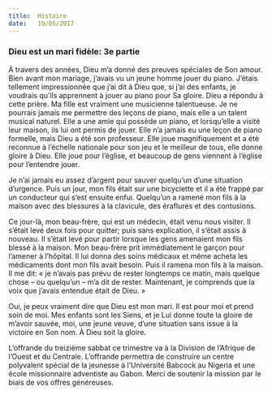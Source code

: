 ```yaml
---
title:  Histoire
date:   19/05/2017
---
```


### Dieu est un mari fidèle: 3e partie

À travers des années, Dieu m’a donné des preuves spéciales de Son amour.  Bien avant mon mariage, j’avais vu un jeune homme jouer du piano. J’étais  tellement impressionnée que j’ai dit à Dieu que, si j’ai des enfants, je  voudrais qu’ils apprennent à jouer au piano pour Sa gloire. Dieu a répondu à  cette prière. Ma fille est vraiment une musicienne talentueuse. Je ne pourrais  jamais me permettre des leçons de piano, mais elle a un talent musical  naturel. Elle a une amie qui possède un piano, et lorsqu’elle a visité leur  maison, ils lui ont permis de jouer. Elle n’a jamais eu une leçon de piano  formelle, mais Dieu a été son professeur. Elle joue magnifiquement et a été  reconnue à l’échelle nationale pour son jeu et le meilleur de tous, elle donne gloire à Dieu. Elle joue pour l’église, et beaucoup de gens viennent à l’église  pour l’entendre jouer. 

Je n’ai jamais eu assez d’argent pour sauver quelqu’un d’une situation  d’urgence. Puis un jour, mon fils était sur une bicyclette et il a été frappé par  un conducteur qui s’est ensuite enfui. Quelqu’un a ramené mon fils à la  maison avec des blessures à la clavicule, des éraflures et des contusions. 

Ce jour-là, mon beau-frère, qui est un médecin, était venu nous visiter. Il  s’était levé deux fois pour quitter; puis sans explication, il s’était assis à  nouveau. Il s’était levé pour partir lorsque les gens amenaient mon fils blessé  à la maison. Mon beau-frère prit immédiatement le garçon pour l’amener à  l’hôpital. Il lui donna des soins médicaux et même acheta les médicaments  dont mon fils avait besoin. Puis il ramena mon fils à la maison. Il me dit: « je  n’avais pas prévu de rester longtemps ce matin, mais quelque chose – ou quelqu’un – m’a dit de rester. Maintenant, je comprends que la voix que  j’avais entendue était de Dieu. » 

Oui, je peux vraiment dire que Dieu est mon mari. Il est pour moi et prend soin de moi. Mes enfants sont les Siens, et je Lui donne toute la gloire de  m’avoir sauvée, moi, une jeune veuve, d’une situation sans issue à la victoire  en Son nom. À Dieu soit la gloire. 

L’offrande du treizième sabbat ce trimestre va à la Division de l’Afrique de  l’Ouest et du Centrale. L’offrande permettra de construire un centre  polyvalent spécial de la jeunesse à l’Université Babcock au Nigeria et une  école missionnaire adventiste au Gabon. Merci de soutenir la mission par le  biais de vos offres généreuses. 